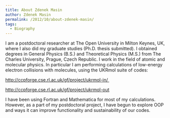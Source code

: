 ```yaml
---
title: About Zdenek Masin
author: Zdenek Masin
permalink: /2012/10/about-zdenek-masin/
tags:
  - Biography
---
```

I am a postdoctoral researcher at The Open University in Milton Keynes, UK, where I also did my graduate studies (Ph.D. thesis submitted). I obtained degrees in General Physics (B.S.) and Theoretical Physics (M.S.) from The Charles University, Prague, Czech Republic. I work in the field of atomic and molecular physics. In particular I am performing calculations of low-energy electron collisions with molecules, using the UKRmol suite of codes:

<a title="UKRmol-In" href="http://ccpforge.cse.rl.ac.uk/gf/project/ukrmol-in/" target="_blank">http://ccpforge.cse.rl.ac.uk/gf/project/ukrmol-in/ </a>

<a title="UKRmol-out" href="http://ccpforge.cse.rl.ac.uk/gf/project/ukrmol-out" target="_blank">http://ccpforge.cse.rl.ac.uk/gf/project/ukrmol-out</a>

I have been using Fortran and Mathematica for most of my calculations. However, as a part of my postdoctoral project, I have begun to explore OOP and ways it can improve functionality and sustainability of our codes.
